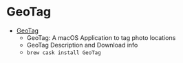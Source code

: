 # GeoTag
- [GeoTag](https://www.snafu.org/GeoTag/)
  -  GeoTag: A macOS Application to tag photo locations  
  - GeoTag Description and Download info
  - `brew cask install GeoTag`

